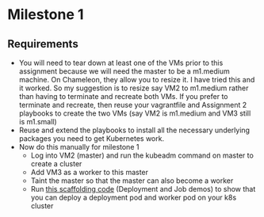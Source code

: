 # Milestone 1

## Requirements
- You will need to tear down at least one of the VMs prior to this assignment because we will need the master to be a m1.medium machine. On Chameleon, they allow you to resize it. I have tried this and it worked. So my suggestion is to resize say VM2 to m1.medium rather than having to terminate and recreate both VMs. If you prefer to terminate and recreate, then reuse your vagrantfile and Assignment 2 playbooks to create the two VMs (say VM2 is m1.medium and VM3 still is m1.small)
- Reuse and extend the playbooks to install all the necessary underlying packages you need to get Kubernetes work.
- Now do this manually for milestone 1
  - Log into VM2 (master) and run the kubeadm command on master to create a cluster
  - Add VM3 as a worker to this master
  - Taint the master so that the master can also become a worker
  - Run [this scaffolding code](https://github.com/asgokhale/CloudComputingCourse) (Deployment and Job demos) to show that you can deploy a deployment pod and worker pod on your k8s cluster